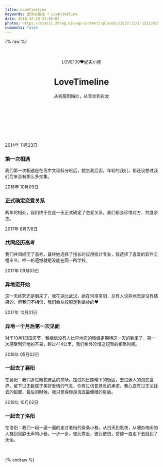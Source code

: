 ```yaml
---
title: LoveTimeline
keywords: 爱情长跑线 • LoveTimeline
date: 2018-12-20 23:09:03
photos: https://static.2heng.xin/wp-content/uploads//2017/11/1-1511301SP0.jpg
comments: false
---
```

{% raw %}
<link rel="stylesheet" href="https://cdn.jsdelivr.net/gh/TRHX/CDN-for-love109.cn@1.5\css\LoveTimeline.css">
<div class="container">
    <header><br><br>
        <span>LOVE109❤️纪实小屋</span>
        <h1>LoveTimeline</h1>
        <nav>从校服到婚纱，从青丝到白发</nav>
    </header><br><br><br><br><br>
    <div class="row">
        <div class="col-md-12">
            <div class="main-timeline">
                <div class="timeline">
					<div class="timeline-content">
						<span class="timeline-year">2014年</span>
						<span class="timeline-date">11月23日</span>
						<div class="content">
							<h3 class="title">第一次相遇</h3>
							<p class="description">
								我们第一次相遇是在高中文理科分班后，她坐我后面，年轻的我们，都还没想过我们后来会有那么多交集。
							</p>
						</div>
					</div>
				</div>
				<div class="timeline">
					<div class="timeline-content">
						<span class="timeline-year">2016年</span>
						<span class="timeline-date">10月09日</span>
						<div class="content">
							<h3 class="title">正式确定恋爱关系</h3>
							<p class="description">
								两年的相处，我们终于在这一天正式确定了恋爱关系，我们都会珍惜对方，共度余生。
							</p>
						</div>
					</div>
				</div>
                <div class="timeline">
                    <div class="timeline-content">
                        <span class="timeline-year">2017年</span>
						<span class="timeline-date">6月7/8日</span>
                        <div class="content">
							<h3 class="title">共同经历高考</h3>
							<p class="description">
								我们共同经历了高考，最终她选择了擅长的应用统计专业，我选择了喜爱的软件工程专业，唯一的遗憾就是没能在同一所学校。
							</p>
                        </div>
                    </div>
                </div>
				<div class="timeline">
                    <div class="timeline-content">
                        <span class="timeline-year">2017年</span>
						<span class="timeline-date">09月03日</span>
                        <div class="content">
							<h3 class="title">异地恋开始</h3>
							<p class="description">
								这一天终究还是到来了，我在湖北武汉，她在河南南阳，总有人说异地恋是没有结果的，但我们不相信，我们会从校服走到婚纱的❤️
							</p>
                        </div>
                    </div>
                </div>
				<div class="timeline">
                    <div class="timeline-content">
                        <span class="timeline-year">2017年</span>
						<span class="timeline-date">10月01日</span>
                        <div class="content">
							<h3 class="title">异地一个月后第一次见面</h3>
							<p class="description">
								对于10月1日国庆节，我相信没有人比异地恋的情侣更期待这一天的到来了，第一次感受到异地的不易，跨过414公里，我们格外珍惜这短暂的相聚时间。
							</p>
                        </div>
                    </div>
                </div>
				<div class="timeline">
                    <div class="timeline-content">
                        <span class="timeline-year">2018年</span>
						<span class="timeline-date">05月02日</span>
                        <div class="content">
							<h3 class="title">一起去了襄阳</h3>
							<p class="description">
							在襄阳：我们逛过眼花缭乱的商场，踏过烈日照耀下的街区，去过迷人的海底世界，留下过无数属于美好爱情的气息，你有过信誓旦旦的承诺，我心底有过无法抹去的甜蜜，最后的时候，我只觉得你是海底最耀眼的星辰。
							</p>
                        </div>
                    </div>
                </div>
				<div class="timeline">
                    <div class="timeline-content">
                        <span class="timeline-year">2018年</span>
						<span class="timeline-date">10月02日</span>
                        <div class="content">
							<h3 class="title">一起去了洛阳</h3>
							<p class="description">
								在洛阳：我们一起一遍一遍的走过老街的条条小巷，从白天到黑夜，从嘈杂喧闹的人群到寂静无声的小巷，一步一步，彼此靠近，彼此依偎，仿佛一直走下去就到了永恒。
							</p>
                        </div>
                    </div>
                </div>
            </div>
        </div>
    </div>
</div><br><br>
{% endraw %}